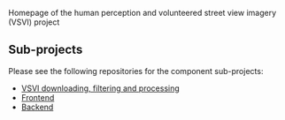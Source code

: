 Homepage of the human perception and volunteered street view imagery (VSVI) project

## Sub-projects

Please see the following repositories for the component sub-projects:
* [VSVI downloading, filtering and processing](https://github.com/Spatial-Data-Science-and-GEO-AI-Lab/percept-vsvi-filter) 
* [Frontend](https://github.com/Spatial-Data-Science-and-GEO-AI-Lab/percept-frontend)
* [Backend](https://github.com/Spatial-Data-Science-and-GEO-AI-Lab/percept-backend)

